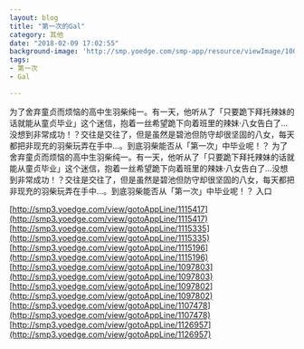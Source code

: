 ```yaml
---
layout: blog
title: "第一次的Gal"
category: 其他
date: "2018-02-09 17:02:55"
background-image: 'http://smp.yoedge.com/smp-app/resource/viewImage/1001762appline.png'
tags:
- 第一次
- Gal

---
```

为了舍弃童贞而烦恼的高中生羽柴纯一。有一天，他听从了「只要跪下拜托辣妹的话就能从童贞毕业」这个迷信，抱着一丝希望跪下向着班里的辣妹·八女告白了…没想到非常成功！？交往是交往了，但是虽然是碧池但防守却很坚固的八女，每天都把非现充的羽柴玩弄在手中…。到底羽柴能否从「第一次」中毕业呢！？
为了舍弃童贞而烦恼的高中生羽柴纯一。有一天，他听从了「只要跪下拜托辣妹的话就能从童贞毕业」这个迷信，抱着一丝希望跪下向着班里的辣妹·八女告白了…没想到非常成功！？交往是交往了，但是虽然是碧池但防守却很坚固的八女，每天都把非现充的羽柴玩弄在手中…。到底羽柴能否从「第一次」中毕业呢！？
入口

[http://smp3.yoedge.com/view/gotoAppLine/1115417](http://smp3.yoedge.com/view/gotoAppLine/1115417)
[http://smp3.yoedge.com/view/gotoAppLine/1115335](http://smp3.yoedge.com/view/gotoAppLine/1115335)
[http://smp3.yoedge.com/view/gotoAppLine/1115196](http://smp3.yoedge.com/view/gotoAppLine/1115196)
[http://smp3.yoedge.com/view/gotoAppLine/1097803](http://smp3.yoedge.com/view/gotoAppLine/1097803)
[http://smp3.yoedge.com/view/gotoAppLine/1097802](http://smp3.yoedge.com/view/gotoAppLine/1097802)
[http://smp3.yoedge.com/view/gotoAppLine/1107478](http://smp3.yoedge.com/view/gotoAppLine/1107478)
[http://smp3.yoedge.com/view/gotoAppLine/1126957](http://smp3.yoedge.com/view/gotoAppLine/1126957)

        
